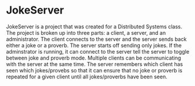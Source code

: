 # JokeServer
JokeServer is a project that was created for a Distributed Systems class. The project is broken up into three parts: a client, a server, and an administrator. The client connects to the server and the server sends back either a joke or a proverb. The server starts off sending only jokes. If the adminstrator is running, it can connect to the server tell the server to toggle between joke and proverb mode. Multiple clients can be communicating with the server at the same time. The server remembers which client has seen which jokes/provebs so that it can ensure that no joke or proverb is repeated for a given client until all jokes/proverbs have been seen.

